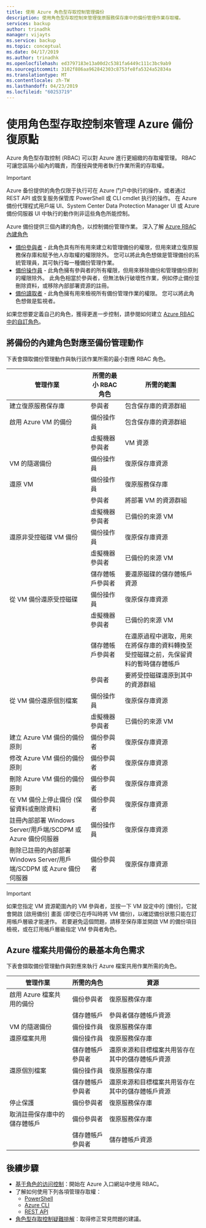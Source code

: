 ```yaml
---
title: 使用 Azure 角色型存取控制管理備份
description: 使用角色型存取控制來管理復原服務保存庫中的備份管理作業存取權。
services: backup
author: trinadhk
manager: vijayts
ms.service: backup
ms.topic: conceptual
ms.date: 04/17/2019
ms.author: trinadhk
ms.openlocfilehash: ed3797183e13a00d2c5381fa6449c111c3bc9ab9
ms.sourcegitcommit: 3102f886aa962842303c8753fe8fa5324a52834a
ms.translationtype: MT
ms.contentlocale: zh-TW
ms.lasthandoff: 04/23/2019
ms.locfileid: "60253719"
---
```

# <a name="use-role-based-access-control-to-manage-azure-backup-recovery-points"></a>使用角色型存取控制來管理 Azure 備份復原點
Azure 角色型存取控制 (RBAC) 可以對 Azure 進行更細緻的存取權管理。 RBAC 可讓您區隔小組內的職責，而僅授與使用者執行作業所需的存取權。

> [!IMPORTANT]
> Azure 备份提供的角色仅限于执行可在 Azure 门户中执行的操作，或者通过 REST API 或恢复服务保管库 PowerShell 或 CLI cmdlet 执行的操作。 在 Azure 備份代理程式用戶端 UI、System Center Data Protection Manager UI 或 Azure 備份伺服器 UI 中執行的動作則非這些角色所能控制。

Azure 備份提供三個內建的角色，以控制備份管理作業。 深入了解 [Azure RBAC 內建角色](../role-based-access-control/built-in-roles.md)

* [備份參與者](../role-based-access-control/built-in-roles.md#backup-contributor) - 此角色具有所有用來建立和管理備份的權限，但用來建立復原服務保存庫和賦予他人存取權的權限除外。 您可以將此角色想做是管理備份的系統管理員，其可執行每一種備份管理作業。
* [備份操作員](../role-based-access-control/built-in-roles.md#backup-operator) - 此角色擁有參與者的所有權限，但用來移除備份和管理備份原則的權限除外。 此角色相當於參與者，但無法執行破壞性作業，例如停止備份並刪除資料，或移除內部部署資源的註冊。
* [備份讀取者](../role-based-access-control/built-in-roles.md#backup-reader) - 此角色擁有用來檢視所有備份管理作業的權限。 您可以將此角色想做是監視者。

如果您想要定義自己的角色，獲得更進一步控制，請參閱如何建立 [Azure RBAC 中的自訂角色](../role-based-access-control/custom-roles.md)。



## <a name="mapping-backup-built-in-roles-to-backup-management-actions"></a>將備份的內建角色對應至備份管理動作
下表會擷取備份管理動作與執行該作業所需的最小對應 RBAC 角色。

| 管理作業 | 所需的最小 RBAC 角色 | 所需的範圍 |
| --- | --- | --- |
| 建立復原服務保存庫 | 參與者 | 包含保存庫的資源群組 |
| 啟用 Azure VM 的備份 | 備份操作員 | 包含保存庫的資源群組 |
| | 虛擬機器參與者 | VM 資源 |
| VM 的隨選備份 | 備份操作員 | 復原保存庫資源 |
| 還原 VM | 備份操作員 | 復原服務保存庫 |
| | 參與者 | 將部署 VM 的資源群組 |
| | 虛擬機器參與者 | 已備份的來源 VM |
| 還原非受控磁碟 VM 備份 | 備份操作員 | 復原保存庫資源 |
| | 虛擬機器參與者 | 已備份的來源 VM |
| | 儲存體帳戶參與者 | 要還原磁碟的儲存體帳戶資源 |
| 從 VM 備份還原受控磁碟 | 備份操作員 | 復原保存庫資源 |
| | 虛擬機器參與者 | 已備份的來源 VM |
| | 儲存體帳戶參與者 | 在還原過程中選取，用來在將保存庫的資料轉換至受控磁碟之前，先保留資料的暫時儲存體帳戶 |
| | 參與者 | 要將受控磁碟還原到其中的資源群組 |
| 從 VM 備份還原個別檔案 | 備份操作員 | 復原保存庫資源 |
| | 虛擬機器參與者 | 已備份的來源 VM |
| 建立 Azure VM 備份的備份原則 | 備份參與者 | 復原保存庫資源 |
| 修改 Azure VM 備份的備份原則 | 備份參與者 | 復原保存庫資源 |
| 刪除 Azure VM 備份的備份原則 | 備份參與者 | 復原保存庫資源 |
| 在 VM 備份上停止備份 (保留資料或刪除資料) | 備份參與者 | 復原保存庫資源 |
| 註冊內部部署 Windows Server/用戶端/SCDPM 或 Azure 備份伺服器 | 備份操作員 | 復原保存庫資源 |
| 刪除已註冊的內部部署 Windows Server/用戶端/SCDPM 或 Azure 備份伺服器 | 備份參與者 | 復原保存庫資源 |

> [!IMPORTANT]
> 如果您指定 VM 資源範圍內的 VM 參與者，並按一下 VM 設定中的 [備份]，它就會開啟 [啟用備份] 畫面 (即使已在呼叫時將 VM 備份)，以確認備份狀態只能在訂用帳戶層級才能運作。 若要避免這個問題，請移至保存庫並開啟 VM 的備份項目檢視，或在訂用帳戶層級指定 VM 參與者角色。

## <a name="minimum-role-requirements-for-the-azure-file-share-backup"></a>Azure 檔案共用備份的最基本角色需求
下表會擷取備份管理動作與對應來執行 Azure 檔案共用作業所需的角色。

| 管理作業 | 所需的角色 | 資源 |
| --- | --- | --- |
| 啟用 Azure 檔案共用的備份 | 備份參與者 | 復原服務保存庫 |
| | 儲存體帳戶 | 參與者儲存體帳戶資源 |
| VM 的隨選備份 | 備份操作員 | 復原服務保存庫 |
| 還原檔案共用 | 備份操作員 | 復原服務保存庫 |
| | 儲存體帳戶參與者 | 還原來源和目標檔案共用皆存在其中的儲存體帳戶資源 |
| 還原個別檔案 | 備份操作員 | 復原服務保存庫 |
| | 儲存體帳戶參與者 |   還原來源和目標檔案共用皆存在其中的儲存體帳戶資源 |
| 停止保護 | 備份參與者 | 復原服務保存庫 |      
| 取消註冊保存庫中的儲存體帳戶 |   備份參與者 | 復原服務保存庫 |
| | 儲存體帳戶參與者 | 儲存體帳戶資源|


## <a name="next-steps"></a>後續步驟
* [基于角色的访问控制](../role-based-access-control/role-assignments-portal.md)：開始在 Azure 入口網站中使用 RBAC。
* 了解如何使用下列各項管理存取權：
  * [PowerShell](../role-based-access-control/role-assignments-powershell.md)
  * [Azure CLI](../role-based-access-control/role-assignments-cli.md)
  * [REST API](../role-based-access-control/role-assignments-rest.md)
* [角色型存取控制疑難排解](../role-based-access-control/troubleshooting.md)︰取得修正常見問題的建議。
